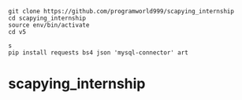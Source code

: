 ```
git clone https://github.com/programworld999/scapying_internship
cd scapying_internship
source env/bin/activate
cd v5

s
pip install requests bs4 json 'mysql-connector' art
```

# scapying_internship
